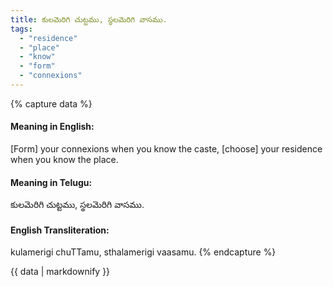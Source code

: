 ```yaml
---
title: కులమెరిగి చుట్టము, స్థలమెరిగి వాసము.
tags:
  - "residence"
  - "place"
  - "know"
  - "form"
  - "connexions"
---
```


{% capture data %}
#### Meaning in English:
[Form] your connexions when you know the caste, [choose] your residence when you know the place.

#### Meaning in Telugu:
కులమెరిగి చుట్టము, స్థలమెరిగి వాసము.

#### English Transliteration:
kulamerigi chuTTamu, sthalamerigi vaasamu.
{% endcapture %}

{{ data | markdownify }}

